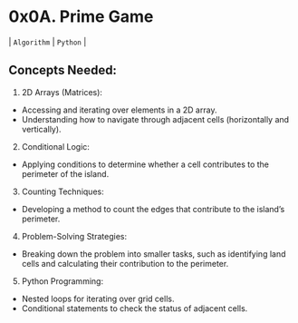 # 0x0A. Prime Game
| `Algorithm` | `Python` |

## Concepts Needed:
1. 2D Arrays (Matrices):
- Accessing and iterating over elements in a 2D array.
- Understanding how to navigate through adjacent cells (horizontally and vertically).

2. Conditional Logic:
- Applying conditions to determine whether a cell contributes to the perimeter of the island.

3. Counting Techniques:
- Developing a method to count the edges that contribute to the island’s perimeter.

4. Problem-Solving Strategies:
- Breaking down the problem into smaller tasks, such as identifying land cells and calculating their contribution to the perimeter.

5. Python Programming:
- Nested loops for iterating over grid cells.
- Conditional statements to check the status of adjacent cells.

